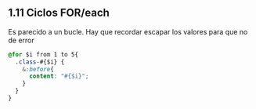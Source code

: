 ## 1.11 Ciclos FOR/each

Es parecido a un bucle. Hay que recordar escapar los valores para que no
de error

``` css
@for $i from 1 to 5{
  .class-#{$i} {
    &:before{
      content: "#{$i}";
    }
  }
}
```

